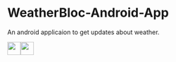 # WeatherBloc-Android-App
An android applicaion to get updates about weather.

<img src="https://github.com/vijayanand-pg/WeatherBloc-Android-App/blob/master/weatherbloc_screenshot1.png width" width ="30"><img src="https://github.com/vijayanand-pg/WeatherBloc-Android-App/blob/master/weatherbloc_screenshot2.png width" width ="30">
